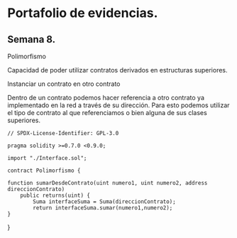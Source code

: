 # Portafolio de evidencias.

## Semana 8.
Polimorfismo

Capacidad de poder utilizar contratos derivados en estructuras superiores.


Instanciar un contrato en otro contrato

Dentro de un contrato podemos hacer referencia a otro contrato ya implementado en la red a través de su dirección. Para esto podemos utilizar el tipo de contrato al que referenciamos o bien alguna de sus clases superiores.

    // SPDX-License-Identifier: GPL-3.0

    pragma solidity >=0.7.0 <0.9.0;

    import "./Interface.sol";

    contract Polimorfismo {
    
    function sumarDesdeContrato(uint numero1, uint numero2, address direccionContrato)
        public returns(uint) {  
            Suma interfaceSuma = Suma(direccionContrato);
            return interfaceSuma.sumar(numero1,numero2);
    } 
    
}

